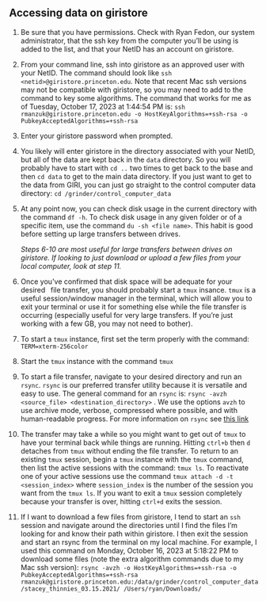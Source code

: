 ## Accessing data on giristore

1) Be sure that you have permissions. Check with Ryan Fedon, our system administrator, that the ssh key from the computer you’ll be using is added to the list, and that your NetID has an account on giristore.

2) From your command line, ssh into giristore as an approved user with your NetID. The command should look like `ssh <netid>@giristore.princeton.edu`. Note that recent Mac ssh versions may not be compatible with giristore, so you may need to add to the command to key some algorithms. The command that works for me as of Tuesday, October 17, 2023 at 1:44:54 PM is:
   `ssh rmanzuk@giristore.princeton.edu -o HostKeyAlgorithms=+ssh-rsa -o PubkeyAcceptedAlgorithms=+ssh-rsa`

3) Enter your giristore password when prompted.

4) You likely will enter giristore in the directory associated with your NetID, but all of the data are kept back in the `data` directory. So you will probably have to start with `cd ..` two times to get back to the base and then `cd data` to get to the main data directory. If you just want to get to the data from GIRI, you can just go straight to the control computer data directory:  `cd /grinder/control_computer_data`

5) At any point now, you can check disk usage in the current directory with the command `df -h`. To check disk usage in any given folder or of a specific item, use the command `du -sh <file name>`. This habit is good before setting up large transfers between drives.

   *Steps 6-10 are most useful for large transfers between drives on giristore. If looking to just download or upload a few files from your local computer, look at step 11.*

6) Once you've confirmed that disk space will be adequate for your desired  file transfer, you should probably start a `tmux` insance. `tmux` is a useful session/window manager in the terminal, which will allow you to exit your terminal or use it for something else while the file transfer is occurring (especially useful for very large transfers. If you’re just working with a few GB, you may not need to bother). 

7) To start a `tmux` instance, first set the term properly with the command: `TERM=xterm-256color`

8) Start the `tmux` instance with the command `tmux`

9) To start a file transfer, navigate to your desired directory and run an `rsync`. `rsync` is our preferred transfer utility because it is versatile and easy to use. The general command for an `rsync` is: `rsync -avzh <source_file> <destination_directory>` . We use the options `avzh` to use archive mode, verbose, compressed where possible, and with human-readable progress. For more information on `rsync` see [this link](https://man7.org/linux/man-pages/man1/rsync.1.html)

10) The transfer may take a while so you might want to get out of `tmux` to have your terminal back while things are running. Hitting `ctrl+b` then `d` detaches from `tmux` without ending the file transfer. To return to an existing `tmux` session, begin a `tmux` instance with the `tmux` command, then list the active sessions with the command: `tmux ls`. To reactivate one of your active sessions use the command `tmux attach -d -t <session_index>` where `session_index` is the number of the session you want from the `tmux ls`. If you want to exit a `tmux` session completely because your transfer is over, hitting `ctrl+d` exits the session.

11) If I want to download a few files from giristore, I tend to start an `ssh` session and navigate around the directories until I find the files I’m looking for and know their path within giristore. I then exit the session and start an rsync from the terminal on my local machine. For example, I used this command on Monday, October 16, 2023 at 5:18:22 PM to download some files (note the extra algorithm commands due to my Mac ssh version): 
`rsync -avzh -o HostKeyAlgorithms=+ssh-rsa -o PubkeyAcceptedAlgorithms=+ssh-rsa rmanzuk@giristore.princeton.edu:/data/grinder/control_computer_data/stacey_thinnies_03.15.2021/ /Users/ryan/Downloads/`